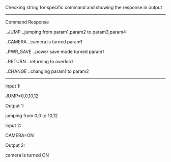 Checking string for specific command and showing the response in output

-----------------------------------------------------------------------

Command             Response

..JUMP              ..jumping from param1,param2 to param3,param4

..CAMERA            ..camera is turned param1

..PWR_SAVE          ..power save mode turned param1

..RETURN	          ..returning to overlord

..CHANGE            ..changing param1 to param2

-----------------------------------------------------------------------

Input 1:

JUMP=0,0,10,12

Output 1:

jumping from 0,0 to 10,12

Input 2:

CAMERA=ON

Output 2:

camera is turned ON
